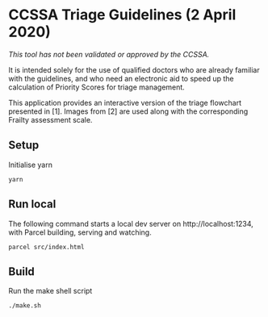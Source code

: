 # CCSSA Triage Guidelines (2 April 2020)

*This tool has not been validated or approved by the CCSSA.*
						
It is intended solely for the use of qualified doctors who are already familiar with the guidelines, and who need an electronic aid to speed up the calculation of Priority Scores for triage management.

This application provides an interactive version of the triage flowchart presented in [1]. Images from [2] are used along with the corresponding Frailty assessment scale.

## Setup

Initialise yarn

```
yarn
```

## Run local

The following command starts a local dev server on http://localhost:1234, with Parcel building, serving and watching.

```
parcel src/index.html
```

## Build

Run the make shell script

```
./make.sh
```